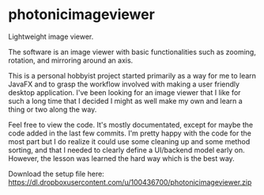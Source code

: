 # photonicimageviewer
Lightweight image viewer.

The software is an image viewer with basic functionalities such as zooming, rotation, and
mirroring around an axis. 

This is a personal hobbyist project started primarily as a way for me to learn JavaFX and
to grasp the workflow involved with making a user friendly desktop application. I've been 
looking for an image viewer that I like for such a long time that I decided I might as well
make my own and learn a thing or two along the way.

Feel free to view the code. It's mostly documentated, except for maybe the code added in the 
last few commits. I'm pretty happy with the code for the most part but I do realize it could
use some cleaning up and some method sorting, and that I needed to clearly define
a UI/backend model early on. However, the lesson was learned the hard way which is
the best way.

Download the setup file here: https://dl.dropboxusercontent.com/u/100436700/photonicimageviewer.zip
